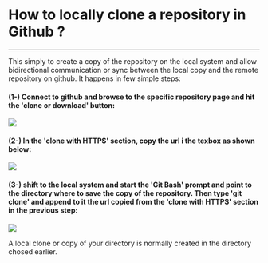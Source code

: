

# **How to locally clone a repository in Github ?**
***
This simply to create a copy of the repository on the local system and allow bidirectional communication or sync between the local copy and the remote repository on github. It happens in few simple steps:

#### (1-) Connect to github and browse to the specific repository page and hit the 'clone or download' button:







![]({{site.baseurl}}/images/cloning_1_.PNG)








#### (2-) In the 'clone with HTTPS' section, copy the url i the texbox as shown below:







![]({{site.baseurl}}/images/cloning_2_.PNG)







#### (3-) shift to the local system and start the '**Git Bash**' prompt and point to the directory where to save the copy of the repository. Then type '**git clone**' and append to it the url copied from the 'clone with HTTPS' section in the previous step:



![]({{site.baseurl}}/images/cloning_3_.PNG)




A local clone or copy of your directory is normally created in the directory chosed earlier.
